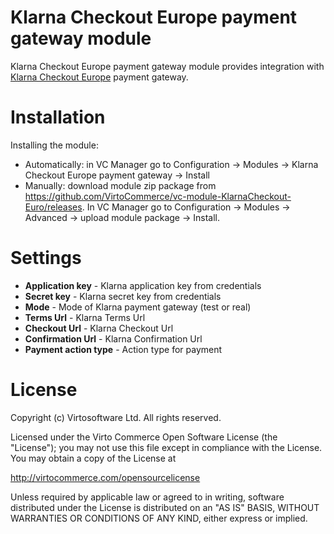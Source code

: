 # Klarna Checkout Europe payment gateway module
Klarna Checkout Europe payment gateway module provides integration with <a href="https://www.klarna.com" target="_blank">Klarna Checkout Europe</a> payment gateway. 

# Installation
Installing the module:
* Automatically: in VC Manager go to Configuration -> Modules -> Klarna Checkout Europe payment gateway -> Install
* Manually: download module zip package from https://github.com/VirtoCommerce/vc-module-KlarnaCheckout-Euro/releases. In VC Manager go to Configuration -> Modules -> Advanced -> upload module package -> Install.

# Settings
* **Application key** - Klarna application key from credentials
* **Secret key** - Klarna secret key from credentials
* **Mode** - Mode of Klarna payment gateway (test or real)
* **Terms Url** - Klarna Terms Url
* **Checkout Url** - Klarna Checkout Url
* **Confirmation Url** - Klarna Confirmation Url
* **Payment action type** - Action type for payment


# License
Copyright (c) Virtosoftware Ltd.  All rights reserved.

Licensed under the Virto Commerce Open Software License (the "License"); you
may not use this file except in compliance with the License. You may
obtain a copy of the License at

http://virtocommerce.com/opensourcelicense

Unless required by applicable law or agreed to in writing, software
distributed under the License is distributed on an "AS IS" BASIS,
WITHOUT WARRANTIES OR CONDITIONS OF ANY KIND, either express or
implied.
